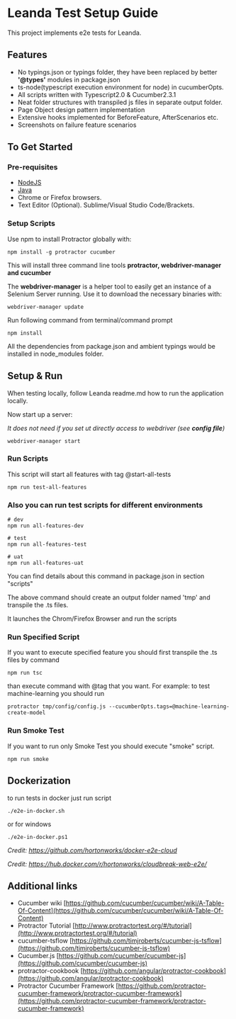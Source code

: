 # Leanda Test Setup Guide #

This project implements e2e tests for Leanda.

## Features ##

* No typings.json or typings folder, they have been replaced by better **'@types'** modules in package.json
* ts-node(typescript execution environment for node) in cucumberOpts. 
* All scripts written with Typescript2.0 & Cucumber2.3.1
* Neat folder structures with transpiled js files in separate output folder.
* Page Object design pattern implementation
* Extensive hooks implemented for BeforeFeature, AfterScenarios etc.
* Screenshots on failure feature scenarios

## To Get Started ##

### Pre-requisites ###

* [NodeJS](https://nodejs.org/en/download/)
* [Java](http://www.oracle.com/technetwork/java/javase/downloads/index.html)
* Chrome or Firefox browsers.
* Text Editor (Optional). Sublime/Visual Studio Code/Brackets.

### Setup Scripts ###

Use npm to install Protractor globally with:

```terminal
npm install -g protractor cucumber
```

This will install three command line tools **protractor, webdriver-manager and cucumber**

The **webdriver-manager** is a helper tool to easily get an instance of a Selenium Server running. Use it to download the necessary binaries with:

```terminal
webdriver-manager update
```

Run following command from terminal/command prompt

```terminal
npm install
```

All the dependencies from package.json and ambient typings would be installed in node_modules folder.

## Setup & Run ##

When testing locally, follow Leanda readme.md how to run the application locally.

Now start up a server:

_It does not need if you set ut directly access to webdriver (see **config file**)_

```terminal
webdriver-manager start
```

### Run Scripts ###

This script will start all features with tag @start-all-tests

```terminal
npm run test-all-features
```

### Also you can run test scripts for different environments ###

```terminal
# dev
npm run all-features-dev

# test
npm run all-features-test

# uat
npm run all-features-uat
```

You can find details about this command in package.json in section "scripts"

The above command should create an output folder named 'tmp' and transpile the .ts files.

It launches the Chrom/Firefox Browser and run the scripts

### Run Specified Script ###

If you want to execute specified feature you should first transpile the .ts files by command

```terminal
npm run tsc
```

than execute command with @tag that you want. For example: to test machine-learning you should run 

```terminal
protractor tmp/config/config.js --cucumberOpts.tags=@machine-learning-create-model
```

### Run Smoke Test ###

If you want to run only Smoke Test you should execute "smoke" script.

```terminal
npm run smoke
```

## Dockerization ##

to run tests in docker just run script

```terminal
./e2e-in-docker.sh
```

or for windows

```terminal
./e2e-in-docker.ps1
```

*Credit: <https://github.com/hortonworks/docker-e2e-cloud>*

*Credit: <https://hub.docker.com/r/hortonworks/cloudbreak-web-e2e/>*

## Additional links ##

* Cucumber wiki [https://github.com/cucumber/cucumber/wiki/A-Table-Of-Content](https://github.com/cucumber/cucumber/wiki/A-Table-Of-Content)
* Protractor Tutorial [http://www.protractortest.org/#/tutorial](http://www.protractortest.org/#/tutorial)
* cucumber-tsflow [https://github.com/timjroberts/cucumber-js-tsflow](https://github.com/timjroberts/cucumber-js-tsflow)
* Cucumber.js [https://github.com/cucumber/cucumber-js](https://github.com/cucumber/cucumber-js)
* protractor-cookbook [https://github.com/angular/protractor-cookbook](https://github.com/angular/protractor-cookbook)
* Protractor Cucumber Framework [https://github.com/protractor-cucumber-framework/protractor-cucumber-framework](https://github.com/protractor-cucumber-framework/protractor-cucumber-framework)
